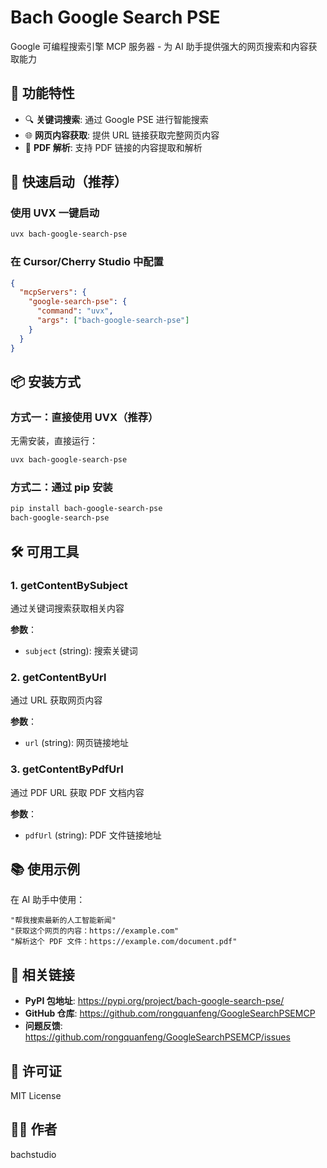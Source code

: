 # Bach Google Search PSE

Google 可编程搜索引擎 MCP 服务器 - 为 AI 助手提供强大的网页搜索和内容获取能力

## 🌟 功能特性

- 🔍 **关键词搜索**: 通过 Google PSE 进行智能搜索
- 🌐 **网页内容获取**: 提供 URL 链接获取完整网页内容
- 📄 **PDF 解析**: 支持 PDF 链接的内容提取和解析

## 🚀 快速启动（推荐）

### 使用 UVX 一键启动

```bash
uvx bach-google-search-pse
```

### 在 Cursor/Cherry Studio 中配置

```json
{
  "mcpServers": {
    "google-search-pse": {
      "command": "uvx",
      "args": ["bach-google-search-pse"]
    }
  }
}
```

## 📦 安装方式

### 方式一：直接使用 UVX（推荐）

无需安装，直接运行：

```bash
uvx bach-google-search-pse
```

### 方式二：通过 pip 安装

```bash
pip install bach-google-search-pse
bach-google-search-pse
```

## 🛠️ 可用工具

### 1. getContentBySubject

通过关键词搜索获取相关内容

**参数**：

- `subject` (string): 搜索关键词

### 2. getContentByUrl

通过 URL 获取网页内容

**参数**：

- `url` (string): 网页链接地址

### 3. getContentByPdfUrl

通过 PDF URL 获取 PDF 文档内容

**参数**：

- `pdfUrl` (string): PDF 文件链接地址

## 📚 使用示例

在 AI 助手中使用：

```
"帮我搜索最新的人工智能新闻"
"获取这个网页的内容：https://example.com"
"解析这个 PDF 文件：https://example.com/document.pdf"
```

## 🔗 相关链接

- **PyPI 包地址**: https://pypi.org/project/bach-google-search-pse/
- **GitHub 仓库**: https://github.com/rongquanfeng/GoogleSearchPSEMCP
- **问题反馈**: https://github.com/rongquanfeng/GoogleSearchPSEMCP/issues

## 📄 许可证

MIT License

## 👨‍💻 作者

bachstudio
